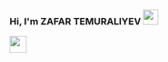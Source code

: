 ### Hi, I'm ZAFAR TEMURALIYEV <img src="https://media3.giphy.com/media/PTBVMsYIOB0SBP4MVe/giphy.gif?cid=ecf05e473jjq3i9ipszvw28t9j6ip6pspvdvevopd3yr4t5l&ep=v1_gifs_search&rid=giphy.gif&ct=g" width="27px">

<a href="@temural1yev">
<img src="https://logohistory.net/wp-content/uploads/2022/10/Telegram-logo.png" width="30px">
</a>


